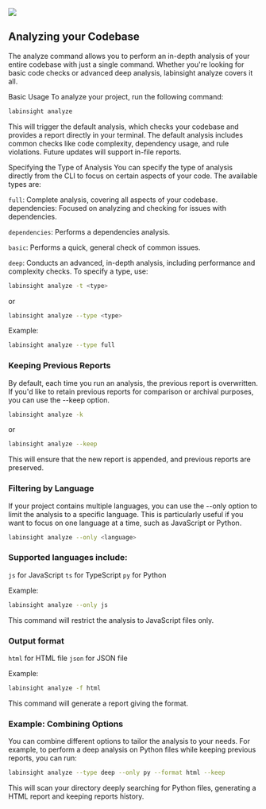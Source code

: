 ![](https://firebasestorage.googleapis.com/v0/b/lab-insight.appspot.com/o/Frame%203.png?alt=media&token=a104bd9c-f7bd-45ee-83d0-5049b0d3cf4d)

## Analyzing your Codebase

The analyze command allows you to perform an in-depth analysis of your entire codebase with just a single command. Whether you're looking for basic code checks or advanced deep analysis, labinsight analyze covers it all.

Basic Usage
To analyze your project, run the following command:

```bash
labinsight analyze
```

This will trigger the default analysis, which checks your codebase and provides a report directly in your terminal. The default analysis includes common checks like code complexity, dependency usage, and rule violations. Future updates will support in-file reports.

Specifying the Type of Analysis
You can specify the type of analysis directly from the CLI to focus on certain aspects of your code. The available types are:

`full`: Complete analysis, covering all aspects of your codebase.
dependencies: Focused on analyzing and checking for issues with dependencies.

`dependencies`: Performs a dependencies analysis.

`basic`: Performs a quick, general check of common issues.

`deep`: Conducts an advanced, in-depth analysis, including performance and complexity checks.
To specify a type, use:

```bash
labinsight analyze -t <type>
```

or

```bash
labinsight analyze --type <type>
```

Example:

```bash
labinsight analyze --type full
```

### Keeping Previous Reports

By default, each time you run an analysis, the previous report is overwritten. If you'd like to retain previous reports for comparison or archival purposes, you can use the --keep option.

```bash
labinsight analyze -k
```

or

```bash
labinsight analyze --keep
```

This will ensure that the new report is appended, and previous reports are preserved.

### Filtering by Language

If your project contains multiple languages, you can use the --only option to limit the analysis to a specific language. This is particularly useful if you want to focus on one language at a time, such as JavaScript or Python.

```bash
labinsight analyze --only <language>
```

### Supported languages include:

`js` for JavaScript
`ts` for TypeScript
`py` for Python

Example:

```bash
labinsight analyze --only js
```

This command will restrict the analysis to JavaScript files only.

### Output format

`html` for HTML file
`json` for JSON file

Example:

```bash
labinsight analyze -f html
```

This command will generate a report giving the format.

### Example: Combining Options

You can combine different options to tailor the analysis to your needs. For example, to perform a deep analysis on Python files while keeping previous reports, you can run:

```bash
labinsight analyze --type deep --only py --format html --keep
```

This will scan your directory deeply searching for Python files, generating a HTML report and keeping reports history.

